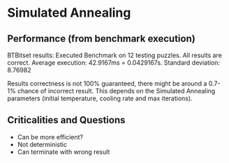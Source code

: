 # Simulated Annealing

## Performance (from benchmark execution)

BTBitset results:
Executed Benchmark on 12 testing puzzles.
All results are correct. 
Average execution: 42.9167ms = 0.0429167s.
Standard deviation: 8.76982

Results correctness is not 100% guaranteed, there might be around a 0.7-1% chance of incorrect result.
This depends on the Simulated Annealing parameters (initial temperature, cooling rate and max iterations).

## Criticalities and Questions

- Can be more efficient?
- Not deterministic
- Can terminate with wrong result